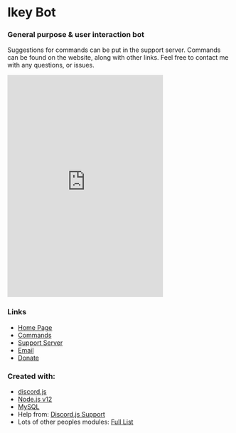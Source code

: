 # Ikey Bot

### General purpose & user interaction bot

Suggestions for commands can be put in the support server.
Commands can be found on the website, along with other links.
Feel free to contact me with any questions, or issues.

<iframe src="https://discordapp.com/widget?id=413532909400752139&theme=dark" width="350" height="500" allowtransparency="true" frameborder="0" sandbox="allow-popups allow-popups-to-escape-sandbox allow-same-origin allow-scripts"></iframe>

### Links

- [Home Page](https://ikeygardner10.github.io/)
- [Commands](https://ikeygardner10.github.io/)
- [Support Server](https://discord.jsGQh6XEk/)
- [Email](mailto:ikeygardner10@gmail.com)
- [Donate](https://www.paypal.com/cgi-bin/webscr?cmd=_s-xclick&hosted_button_id=CXU2L6XUT2YWN&source=url)

### Created with:
- [discord.js](https://discord.js.org/#/)
- [Node.js v12](https://nodejs.org/en/)
- [MySQL](https://www.mysql.com/)
- Help from: [Discord.js Support](https://discord.com/invite/bRCvFy9/)
- Lots of other peoples modules: [Full List](https://github.com/ikeygardner10/ikey-bot/blob/master/data/temp/nodemodules.md)
